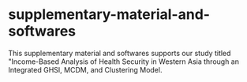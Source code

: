 # supplementary-material-and-softwares
This supplementary material and softwares supports our study titled "Income-Based Analysis of Health Security in Western Asia through an Integrated GHSI, MCDM, and Clustering Model.
